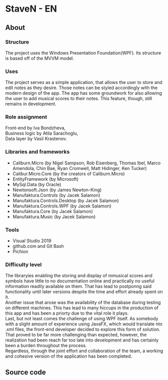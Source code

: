 # StaveN - EN
## About
### Structure
The project uses the Windows Presentation Foundation(WPF). Its structure is based off of the MVVM model.
### Uses
The project serves as a simple application, that allows the user to store and edit notes as they desire. 
Those notes can be styled accordingly with the modern design of the app. 
The app has some groundwork for also allowing the user to add musical scores to their notes. 
This feature, though, still remains in development.
### Role assignment
  Front-end by Iva Bondzheva,  
  Business logic by Atila Sarachoglu,  
  Data layer by Vasil Krastenov.
### Libraries and frameworks
- Caliburn.Micro (by Nigel Sampson, Rob Eisenberg, Thomas Ibel, Marco Amendola, Chin Bae, Ryan Cromwell, Matt Hidinger, Ken Tucker)
- Calibur.Micro.Core (by the creators of Caliburn.Micro)
- EntityFramework (by Microsoft)
- MySql.Data (by Oracle)
- Newtonsoft.Json (by James Newton-King)
- Manufaktura.Controls (by Jacek Salamon)
- Manufaktura.Controls.Desktop (by Jacek Salamon)
- Manufaktura.Controls.WPF (by Jacek Salamon)
- Manufaktura.Core (by Jacek Salamon)
- Manufaktura.Music (by Jacek Salamon)
### Tools
- Visual Studio 2019
- github.com and Git Bash
- Pichion
### Difficulty level
The libraryies enabling the storing and display of mmusical scores and symbols have little to no documentation online and practically no useful information readily available on them. That has lead to postponng said functionality until later versions despite the time and effort already spent on it.  
Another issue that arose was the availability of the database during testing on different machines. This has lead to many hiccups in the production of this app and has been a priorty due to the vital role it plays.  
Last, but not least comes the challenge of using WPF itself. As somebody with a slight amount of experience using JavaFX, which would translate nto .xml files, the front-end developer decided to explore this form of solution. That proved to be far more challenging than expected, however, the realization had been reach far too late into development and has certainly been a burden throughout the process.  
Regardless, through the joint effort and collaboration of the team, a working and cohesive version of the application has been completed.
## Source code
